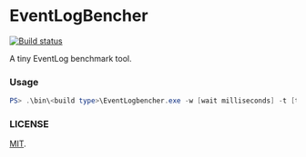 EventLogBencher
===

[![Build status](https://ci.appveyor.com/api/projects/status/2j8806pj2ht3hxb9/branch/master?svg=true)](https://ci.appveyor.com/project/cosmo0920/eventlogbencher/branch/master)

A tiny EventLog benchmark tool.

### Usage

```powershell
PS> .\bin\<build type>\EventLogbencher.exe -w [wait milliseconds] -t [total emitting events] [-l [emitting lorem ipsum text length (1 to 65535)]]
```

### LICENSE

[MIT](LICENSE).